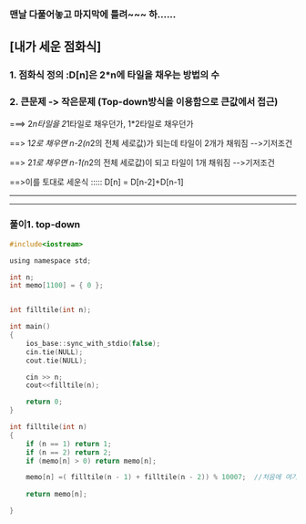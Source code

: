 ### 맨날 다풀어놓고 마지막에 틀려~~~ 하......

## [내가 세운 점화식]

### 1. 점화식 정의 :D[n]은  2*n에 타일을 채우는 방법의 수

### 2. 큰문제 -> 작은문제 (Top-down방식을 이용함으로 큰값에서 접근)

===> 2*n타일을 2*1타일로 채우던가, 1*2타일로 채우던가

==> 1*2로 채우면 n-2(n*2의 전체 세로값)가 되는데 타일이 2개가 채워짐 -->기저조건

==> 2*1로 채우면 n-1(n*2의 전체 세로값)이 되고 타일이 1개 채워짐 -->기저조건

==>이를 토대로 세운식 ::::: D[n] = D[n-2]+D[n-1]

-------------------------------------------------------------------------------------------------------------------------------




----------------------------------------------------------------------------------------------------------------------------------

### 풀이1. top-down

```c
#include<iostream>

using namespace std;

int n;
int memo[1100] = { 0 };


int filltile(int n);

int main()
{
	ios_base::sync_with_stdio(false);
	cin.tie(NULL);
	cout.tie(NULL);

	cin >> n;
	cout<<filltile(n);

	return 0;
}

int filltile(int n)
{
	if (n == 1) return 1;
	if (n == 2) return 2;
	if (memo[n] > 0) return memo[n];

	memo[n] =( filltile(n - 1) + filltile(n - 2)) % 10007;  //처음에 여기서 memo[n] = memo[n-1]+memo[n-2]로 생각함 그리고 %10007을 안해줌!
                                                           
	return memo[n];

}
```
